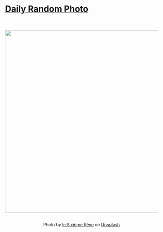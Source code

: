 # [Daily Random Photo](https://www.dailyrandomphoto.com/)

<div align="center">
  <br>
  <br>
  <a href="https://www.dailyrandomphoto.com/p/2024/2024-12-28/"><img src="https://images.unsplash.com/photo-1733691217961-14e808e67a65?crop=entropy&cs=tinysrgb&fit=max&fm=jpg&ixid=M3w3NzUwOHwwfDF8cmFuZG9tfHx8fHx8fHx8MTczNTM0NjM0MXw&ixlib=rb-4.0.3&q=80&w=1080" width="600px"></a>
  <br>
  <br>
  <p class="has-text-grey">Photo by <a href="https://unsplash.com/@le_sixieme_reve?utm_source=Daily%20Random%20Photo&amp;utm_medium=referral" target="_blank" rel="noopener noreferrer">le Sixième Rêve</a> on <a href="https://unsplash.com/photos/a-lavender-field-with-two-trees-in-the-distance-OJimPBFyz6w?utm_source=Daily%20Random%20Photo&amp;utm_medium=referral" target="_blank" rel="noopener noreferrer">Unsplash</a></p>
</div>
